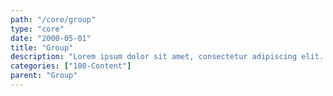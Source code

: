 ```yaml
---
path: "/core/group"
type: "core"
date: "2000-05-01"
title: "Group"
description: "Lorem ipsum dolor sit amet, consectetur adipiscing elit. Nunc tempus laoreet leo sit amet iaculis."
categories: ["100-Content"]
parent: "Group"
---
```

